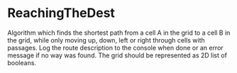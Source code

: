 # ReachingTheDest

Algorithm which finds the shortest path from a cell A in the grid to a cell B in the grid, while only moving up, down, left or right through cells with passages. Log the route description to the console when done or an error message if no way was found. The grid should be represented as 2D list of booleans.

